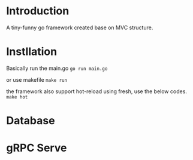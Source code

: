 # Introduction

A tiny-funny go framework created base on MVC structure.

# Instllation

Basically run the main.go
`go run main.go`

or use makefile
`make run`

the framework also support hot-reload using fresh, use the below codes.
`make hot`

# Database

# gRPC Serve
